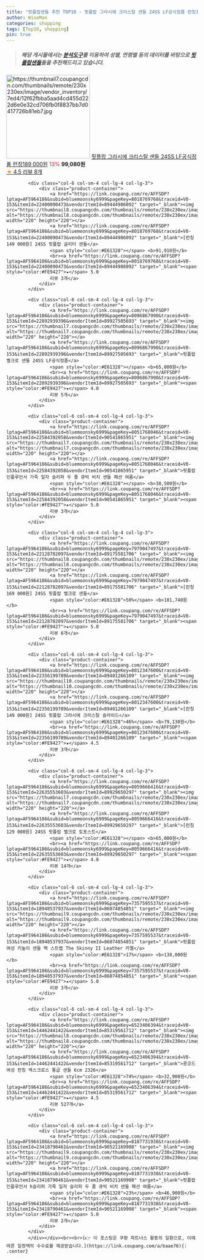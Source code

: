 ```yaml
---
title: "핏플랍샌들 추천 TOP10 - 핏플랍 그라시에 크리스탈 샌들 24SS LF공식정품 런칭189 000원"
author: WiseMan
categories: shopping
tags: [Top10, shopping]
pin: true
---
```


> ##### 해당 게시물에서는 [**분석도구**](https://itemscout.io/)를 이용하여 **성별**, **연령별** 등의 데이터를 바탕으로 [**핏플랍샌들**](https://link.coupang.com/a/baae76)들을 추천해드리고 있습니다.
<div class="container"><div class="row">
            <div class="col-6 col-sm-4 col-lg-4 col-lg-3">
                <div class="product-container">
                    <a href="https://link.coupang.com/re/AFFSDP?lptag=AF5964186&subid=bluemoonsky6999&pageKey=8012350102&traceid=V0-153&itemId=22356210657&vendorItemId=89401276932" target="_blank"><img src="https://thumbnail7.coupangcdn.com/thumbnails/remote/230x230ex/image/vendor_inventory/7ed4/12f62fbba5aad4cd455d222d6e0e32cd706fb0f8837bb7d0417726b81eb7.jpg" alt="https://thumbnail7.coupangcdn.com/thumbnails/remote/230x230ex/image/vendor_inventory/7ed4/12f62fbba5aad4cd455d222d6e0e32cd706fb0f8837bb7d0417726b81eb7.jpg" width="220" height="220"></a>
                    <a href="https://link.coupang.com/re/AFFSDP?lptag=AF5964186&subid=bluemoonsky6999&pageKey=8012350102&traceid=V0-153&itemId=22356210657&vendorItemId=89401276932" target="_blank">핏플랍 그라시에 크리스탈 샌들 24SS LF공식정품 런칭189 000원</a>
                    <span style="color:#E61328">13%</span> <b>99,080원</b>
                    <br><a href="https://link.coupang.com/re/AFFSDP?lptag=AF5964186&subid=bluemoonsky6999&pageKey=8012350102&traceid=V0-153&itemId=22356210657&vendorItemId=89401276932" target="_blank"><span style="color:#FE9427">★</span> 4.5
                    리뷰 8개</a>
                </div>
            </div>
            
            <div class="col-6 col-sm-4 col-lg-4 col-lg-3">
                <div class="product-container">
                    <a href="https://link.coupang.com/re/AFFSDP?lptag=AF5964186&subid=bluemoonsky6999&pageKey=8018769768&traceid=V0-153&itemId=22400090473&vendorItemId=89444986092" target="_blank"><img src="https://thumbnail8.coupangcdn.com/thumbnails/remote/230x230ex/image/vendor_inventory/0d91/c038d93c0fdd73c0ecd628fb5abbfd44987d1bfe0ec11551286fd184f63a.jpg" alt="https://thumbnail8.coupangcdn.com/thumbnails/remote/230x230ex/image/vendor_inventory/0d91/c038d93c0fdd73c0ecd628fb5abbfd44987d1bfe0ec11551286fd184f63a.jpg" width="220" height="220"></a>
                    <a href="https://link.coupang.com/re/AFFSDP?lptag=AF5964186&subid=bluemoonsky6999&pageKey=8018769768&traceid=V0-153&itemId=22400090473&vendorItemId=89444986092" target="_blank">[런칭149 000원] 24SS 핏플랍 글리터 샌들</a>
                    <span style="color:#E61328"></span> <b>91,910원</b>
                    <br><a href="https://link.coupang.com/re/AFFSDP?lptag=AF5964186&subid=bluemoonsky6999&pageKey=8018769768&traceid=V0-153&itemId=22400090473&vendorItemId=89444986092" target="_blank"><span style="color:#FE9427">★</span> 5.0
                    리뷰 3개</a>
                </div>
            </div>
            
            <div class="col-6 col-sm-4 col-lg-4 col-lg-3">
                <div class="product-container">
                    <a href="https://link.coupang.com/re/AFFSDP?lptag=AF5964186&subid=bluemoonsky6999&pageKey=8096867990&traceid=V0-153&itemId=22892939396&vendorItemId=89927505693" target="_blank"><img src="https://thumbnail7.coupangcdn.com/thumbnails/remote/230x230ex/image/vendor_inventory/09ff/82876c67d9dc07c5dbe0fe6bc3d083c70a37656e114de6caafa2d6ea0f29.jpg" alt="https://thumbnail7.coupangcdn.com/thumbnails/remote/230x230ex/image/vendor_inventory/09ff/82876c67d9dc07c5dbe0fe6bc3d083c70a37656e114de6caafa2d6ea0f29.jpg" width="220" height="220"></a>
                    <a href="https://link.coupang.com/re/AFFSDP?lptag=AF5964186&subid=bluemoonsky6999&pageKey=8096867990&traceid=V0-153&itemId=22892939396&vendorItemId=89927505693" target="_blank">핏플랍 벨크로 샌들 24SS LF공식정품</a>
                    <span style="color:#E61328"></span> <b>65,000원</b>
                    <br><a href="https://link.coupang.com/re/AFFSDP?lptag=AF5964186&subid=bluemoonsky6999&pageKey=8096867990&traceid=V0-153&itemId=22892939396&vendorItemId=89927505693" target="_blank"><span style="color:#FE9427">★</span> 4.0
                    리뷰 5개</a>
                </div>
            </div>
            
            <div class="col-6 col-sm-4 col-lg-4 col-lg-3">
                <div class="product-container">
                    <a href="https://link.coupang.com/re/AFFSDP?lptag=AF5964186&subid=bluemoonsky6999&pageKey=8051768046&traceid=V0-153&itemId=22584392058&vendorItemId=90541865951" target="_blank"><img src="https://thumbnail7.coupangcdn.com/thumbnails/remote/230x230ex/image/vendor_inventory/7a6d/8a7d0d0839517d9454e35df921ce3cfa4e7f09a9fb98574d01500a3b95dc.png" alt="https://thumbnail7.coupangcdn.com/thumbnails/remote/230x230ex/image/vendor_inventory/7a6d/8a7d0d0839517d9454e35df921ce3cfa4e7f09a9fb98574d01500a3b95dc.png" width="220" height="220"></a>
                    <a href="https://link.coupang.com/re/AFFSDP?lptag=AF5964186&subid=bluemoonsky6999&pageKey=8051768046&traceid=V0-153&itemId=22584392058&vendorItemId=90541865951" target="_blank">핏플랍 인플루언서 가죽 일자 슬리퍼 두 줄 큐빅 비치 샌들 패션 여름</a>
                    <span style="color:#E61328"></span> <b>38,500원</b>
                    <br><a href="https://link.coupang.com/re/AFFSDP?lptag=AF5964186&subid=bluemoonsky6999&pageKey=8051768046&traceid=V0-153&itemId=22584392058&vendorItemId=90541865951" target="_blank"><span style="color:#FE9427">★</span> 5.0
                    리뷰 3개</a>
                </div>
            </div>
            
            <div class="col-6 col-sm-4 col-lg-4 col-lg-3">
                <div class="product-container">
                    <a href="https://link.coupang.com/re/AFFSDP?lptag=AF5964186&subid=bluemoonsky6999&pageKey=7979047497&traceid=V0-153&itemId=22128782097&vendorItemId=89175581706" target="_blank"><img src="https://thumbnail8.coupangcdn.com/thumbnails/remote/230x230ex/image/vendor_inventory/8b95/a0a6c131d34460af2a7bc267e8215eb1b35aec8d7e0085ad3b29eb415b74.jpg" alt="https://thumbnail8.coupangcdn.com/thumbnails/remote/230x230ex/image/vendor_inventory/8b95/a0a6c131d34460af2a7bc267e8215eb1b35aec8d7e0085ad3b29eb415b74.jpg" width="220" height="220"></a>
                    <a href="https://link.coupang.com/re/AFFSDP?lptag=AF5964186&subid=bluemoonsky6999&pageKey=7979047497&traceid=V0-153&itemId=22128782097&vendorItemId=89175581706" target="_blank">[런칭169 000원] 24SS 핏플랍 벨크로 샌들</a>
                    <span style="color:#E61328">50%</span> <b>101,740원</b>
                    <br><a href="https://link.coupang.com/re/AFFSDP?lptag=AF5964186&subid=bluemoonsky6999&pageKey=7979047497&traceid=V0-153&itemId=22128782097&vendorItemId=89175581706" target="_blank"><span style="color:#FE9427">★</span> 5.0
                    리뷰 6개</a>
                </div>
            </div>
            
            <div class="col-6 col-sm-4 col-lg-4 col-lg-3">
                <div class="product-container">
                    <a href="https://link.coupang.com/re/AFFSDP?lptag=AF5964186&subid=bluemoonsky6999&pageKey=8012347600&traceid=V0-153&itemId=22356199789&vendorItemId=89401266109" target="_blank"><img src="https://thumbnail10.coupangcdn.com/thumbnails/remote/230x230ex/image/vendor_inventory/8842/d89c52eab8cb208664cd106f1db36c2ac2901404922b4d729636f369a9cb.jpg" alt="https://thumbnail10.coupangcdn.com/thumbnails/remote/230x230ex/image/vendor_inventory/8842/d89c52eab8cb208664cd106f1db36c2ac2901404922b4d729636f369a9cb.jpg" width="220" height="220"></a>
                    <a href="https://link.coupang.com/re/AFFSDP?lptag=AF5964186&subid=bluemoonsky6999&pageKey=8012347600&traceid=V0-153&itemId=22356199789&vendorItemId=89401266109" target="_blank">[런칭149 000원] 24SS 핏플랍 그라시에 크리스탈 슬라이드</a>
                    <span style="color:#E61328">46%</span> <b>79,130원</b>
                    <br><a href="https://link.coupang.com/re/AFFSDP?lptag=AF5964186&subid=bluemoonsky6999&pageKey=8012347600&traceid=V0-153&itemId=22356199789&vendorItemId=89401266109" target="_blank"><span style="color:#FE9427">★</span> 4.5
                    리뷰 3개</a>
                </div>
            </div>
            
            <div class="col-6 col-sm-4 col-lg-4 col-lg-3">
                <div class="product-container">
                    <a href="https://link.coupang.com/re/AFFSDP?lptag=AF5964186&subid=bluemoonsky6999&pageKey=8059666416&traceid=V0-153&itemId=22635553603&vendorItemId=89929650297" target="_blank"><img src="https://thumbnail7.coupangcdn.com/thumbnails/remote/230x230ex/image/vendor_inventory/09ff/82876c67d9dc07c5dbe0fe6bc3d083c70a37656e114de6caafa2d6ea0f29.jpg" alt="https://thumbnail7.coupangcdn.com/thumbnails/remote/230x230ex/image/vendor_inventory/09ff/82876c67d9dc07c5dbe0fe6bc3d083c70a37656e114de6caafa2d6ea0f29.jpg" width="220" height="220"></a>
                    <a href="https://link.coupang.com/re/AFFSDP?lptag=AF5964186&subid=bluemoonsky6999&pageKey=8059666416&traceid=V0-153&itemId=22635553603&vendorItemId=89929650297" target="_blank">[런칭129 000원] 24SS 핏플랍 벨크로 토포스트</a>
                    <span style="color:#E61328"></span> <b>65,000원</b>
                    <br><a href="https://link.coupang.com/re/AFFSDP?lptag=AF5964186&subid=bluemoonsky6999&pageKey=8059666416&traceid=V0-153&itemId=22635553603&vendorItemId=89929650297" target="_blank"><span style="color:#FE9427">★</span> 4.0
                    리뷰 14개</a>
                </div>
            </div>
            
            <div class="col-6 col-sm-4 col-lg-4 col-lg-3">
                <div class="product-container">
                    <a href="https://link.coupang.com/re/AFFSDP?lptag=AF5964186&subid=bluemoonsky6999&pageKey=7357595537&traceid=V0-153&itemId=18948537937&vendorItemId=86074854851" target="_blank"><img src="https://thumbnail9.coupangcdn.com/thumbnails/remote/230x230ex/image/vendor_inventory/6e05/2c5830a1f0d3a32e112a015a90852791c51f3e7ea3670f213b04c435457c.jpg" alt="https://thumbnail9.coupangcdn.com/thumbnails/remote/230x230ex/image/vendor_inventory/6e05/2c5830a1f0d3a32e112a015a90852791c51f3e7ea3670f213b04c435457c.jpg" width="220" height="220"></a>
                    <a href="https://link.coupang.com/re/AFFSDP?lptag=AF5964186&subid=bluemoonsky6999&pageKey=7357595537&traceid=V0-153&itemId=18948537937&vendorItemId=86074854851" target="_blank">핏플랍 여성 키높이 샌들 백 스트랩 The Skinny II Leather 카멜</a>
                    <span style="color:#E61328">17%</span> <b>138,000원</b>
                    <br><a href="https://link.coupang.com/re/AFFSDP?lptag=AF5964186&subid=bluemoonsky6999&pageKey=7357595537&traceid=V0-153&itemId=18948537937&vendorItemId=86074854851" target="_blank"><span style="color:#FE9427">★</span> 5.0
                    리뷰 3개</a>
                </div>
            </div>
            
            <div class="col-6 col-sm-4 col-lg-4 col-lg-3">
                <div class="product-container">
                    <a href="https://link.coupang.com/re/AFFSDP?lptag=AF5964186&subid=bluemoonsky6999&pageKey=6523406394&traceid=V0-153&itemId=14462441422&vendorItemId=85319561712" target="_blank"><img src="https://thumbnail8.coupangcdn.com/thumbnails/remote/230x230ex/image/vendor_inventory/befa/3b33fbb2200d8891f33343c5a98823c78605ab6c00d3163b48a76ed5c30c.jpg" alt="https://thumbnail8.coupangcdn.com/thumbnails/remote/230x230ex/image/vendor_inventory/befa/3b33fbb2200d8891f33343c5a98823c78605ab6c00d3163b48a76ed5c30c.jpg" width="220" height="220"></a>
                    <a href="https://link.coupang.com/re/AFFSDP?lptag=AF5964186&subid=bluemoonsky6999&pageKey=6523406394&traceid=V0-153&itemId=14462441422&vendorItemId=85319561712" target="_blank">콩코드 여성 펀칭 엑스크로스 통굽 샌들 6cm 2326</a>
                    <span style="color:#E61328">74%</span> <b>32,900원</b>
                    <br><a href="https://link.coupang.com/re/AFFSDP?lptag=AF5964186&subid=bluemoonsky6999&pageKey=6523406394&traceid=V0-153&itemId=14462441422&vendorItemId=85319561712" target="_blank"><span style="color:#FE9427">★</span> 4.5
                    리뷰 527개</a>
                </div>
            </div>
            
            <div class="col-6 col-sm-4 col-lg-4 col-lg-3">
                <div class="product-container">
                    <a href="https://link.coupang.com/re/AFFSDP?lptag=AF5964186&subid=bluemoonsky6999&pageKey=8187731938&traceid=V0-153&itemId=23418790461&vendorItemId=90521169908" target="_blank"><img src="https://thumbnail9.coupangcdn.com/thumbnails/remote/230x230ex/image/vendor_inventory/7d39/8846fe5c0ef70a214c175fcc3b555686e1abb9827ed199b26aa768156955.jpg" alt="https://thumbnail9.coupangcdn.com/thumbnails/remote/230x230ex/image/vendor_inventory/7d39/8846fe5c0ef70a214c175fcc3b555686e1abb9827ed199b26aa768156955.jpg" width="220" height="220"></a>
                    <a href="https://link.coupang.com/re/AFFSDP?lptag=AF5964186&subid=bluemoonsky6999&pageKey=8187731938&traceid=V0-153&itemId=23418790461&vendorItemId=90521169908" target="_blank">핏플랍 인플루언서 h슬리퍼 가죽 일자 슬리퍼 두 줄 큐빅 비치 샌들 패션 여름</a>
                    <span style="color:#E61328">23%</span> <b>46,900원</b>
                    <br><a href="https://link.coupang.com/re/AFFSDP?lptag=AF5964186&subid=bluemoonsky6999&pageKey=8187731938&traceid=V0-153&itemId=23418790461&vendorItemId=90521169908" target="_blank"><span style="color:#FE9427">★</span> 5.0
                    리뷰 2개</a>
                </div>
            </div>
            </div></div><br><br>[👉 이 포스팅은 쿠팡 파트너스 활동의 일환으로, 이에 따른 일정액의 수수료를 제공받습니다.](https://link.coupang.com/a/baae76){: .center}